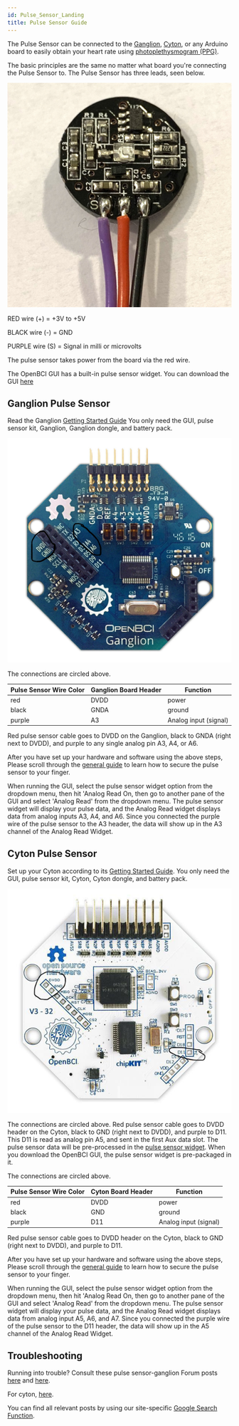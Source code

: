 ```yaml
---
id: Pulse_Sensor_Landing
title: Pulse Sensor Guide
---
```


The Pulse Sensor can be connected to the [Ganglion](https://shop.openbci.com/collections/frontpage/products/pre-order-ganglion-board), [Cyton](https://shop.openbci.com/collections/frontpage/products/cyton-biosensing-board-8-channel), or any Arduino board to easily obtain your heart rate using [photoplethysmogram (PPG)](https://en.wikipedia.org/wiki/Photoplethysmogram).



The basic principles are the same no matter what board you're connecting the Pulse Sensor to.
The Pulse Sensor has three leads, seen below.

![pulse sensor back](../../assets/ThirdPartyImages/Pulse_sensor_back.jpg)

RED wire (+) = +3V to +5V

BLACK wire (-) = GND

PURPLE wire (S) = Signal in milli or microvolts

The pulse sensor takes power from the board via the red wire.

The OpenBCI GUI has a built-in pulse sensor widget. You can download the GUI [here](https://github.com/OpenBCI/OpenBCI_GUI/releases)

## Ganglion Pulse Sensor

Read the Ganglion [Getting Started Guide](../../01GettingStarted/01-Boards/02-Ganglion_Getting_Started_Guide.md)
You only need the GUI, pulse sensor kit, Ganglion, Ganglion dongle, and battery pack.

![pulse sensor ganglion](../../assets/ThirdPartyImages/Pulse_sensor_ganglion.jpg)

The connections are circled above.

| Pulse Sensor Wire Color | Ganglion Board Header | Function |
|---|---|---|
| red | DVDD | power |
| black | GNDA | ground |
| purple | A3 | Analog input (signal) |

Red pulse sensor cable goes to DVDD on the Ganglion, black to GNDA (right next to DVDD), and purple to any single analog pin A3, A4, or A6.

After you have set up your hardware and software using the above steps,
Please scroll through the [general guide](https://www.generationrobots.com/media/DetecteurDePoulsAmplifie/PulseSensorAmpedGettingStartedGuide.pdf) to learn how to secure the pulse sensor to your finger.

When running the GUI, select the pulse sensor widget option from the dropdown menu, then hit 'Analog Read On, then go to another pane of the GUI and select 'Analog Read' from the dropdown menu. The pulse sensor widget will display your pulse data, and the Analog Read widget displays data from analog inputs A3, A4, and A6. Since you connected the purple wire of the pulse sensor to the A3 header, the data will show up in the A3 channel of the Analog Read Widget.


## Cyton Pulse Sensor

Set up your Cyton according to its [Getting Started Guide](../../01GettingStarted/01-Boards/01-Cyton_Getting_Started_Guide.md).
You only need the GUI, pulse sensor kit, Cyton, Cyton dongle, and battery pack.

![pulse sensor cyton](../../assets/ThirdPartyImages/Pulse_sensor_cyton.jpg)

The connections are circled above.
Red pulse sensor cable goes to DVDD header on the Cyton, black to GND (right next to DVDD), and purple to D11.
This D11 is read as analog pin A5, and sent in the first Aux data slot. The pulse sensor data will be pre-processed in the [pulse sensor widget](https://openbci.github.io/Documentation/docs/06Software/01-OpenBCISoftware/GUIWidgets#pulse-widget). When you download the OpenBCI GUI, the pulse sensor widget is pre-packaged in it.

The connections are circled above.

| Pulse Sensor Wire Color | Cyton Board Header | Function |
|---|---|---|
| red | DVDD | power |
| black | GND | ground |
| purple | D11 | Analog input (signal) |

Red pulse sensor cable goes to DVDD header on the Cyton, black to GND (right next to DVDD), and purple to D11.

After you have set up your hardware and software using the above steps,
Please scroll through the [general guide](https://www.generationrobots.com/media/DetecteurDePoulsAmplifie/PulseSensorAmpedGettingStartedGuide.pdf) to learn how to secure the pulse sensor to your finger.

When running the GUI, select the pulse sensor widget option from the dropdown menu, then hit 'Analog Read On, then go to another pane of the GUI and select 'Analog Read' from the dropdown menu. The pulse sensor widget will display your pulse data, and the Analog Read widget displays data from analog input A5, A6, and A7. Since you connected the purple wire of the pulse sensor to the D11 header, the data will show up in the A5 channel of the Analog Read Widget.


## Troubleshooting

Running into trouble? Consult these pulse sensor-ganglion Forum posts [here](https://openbci.com/forum/index.php?p=/discussion/1690/ganglion-use-with-pulse-sensor-which-analog-pin) and [here](http://openbci.com/forum/index.php?p=/discussion/919/ganglion-and-pulse-sensors).

For cyton, [here](https://openbci.com/forum/index.php?p=/discussion/1527/pulse-sensor-with-cyton-daisy).

You can find all relevant posts by using our site-specific [Google Search Function](https://www.google.com/advanced_search?q=site:openbci.com).
